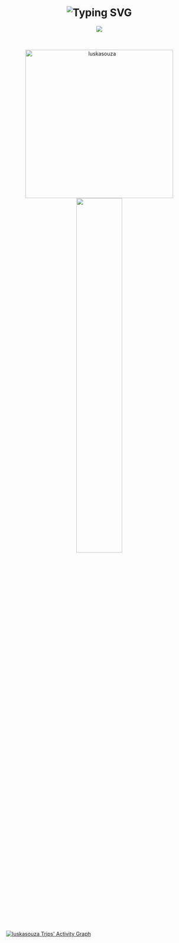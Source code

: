 <h1 align="center">
 <b>
<img src="https://readme-typing-svg.herokuapp.com?font=Fira+Code&pause=1000&color=000&center=true&vCenter=true&multiline=true&width=435&lines=Hello+World%F0%9F%91%8B" alt="Typing SVG" />
  </b>
</h1>


<div align="center">
  <img src="https://profile-counter.glitch.me/luskasouza/count.svg">
</div>
<br>
<br/>
<p align="left">
  <a href="https://abhigyantrips.dev/">
   <p align="center">
    <a href="https://github.com/luskasouza">
     <img  width="400px"  src="https://github-profile-summary-cards.vercel.app/api/cards/profile-details?username=luskasouza&theme=dracula&hide_border=true"   alt="luskasouza"/></a>
    <img width="49.5%" src="https://github-readme-streak-stats.herokuapp.com/?user=luskasouza&theme=dracula&hide_border=true" />
  </a>
</p>
<p>
<br>

[![luskasouza Trips' Activity Graph](https://activity-graph.herokuapp.com/graph?username=luskasouza&custom_title=luskasouza&theme=dracula&bg_color=282828&hide_border=true&line=FD6E95&point=3572A5)](https://github.com/luskasouza)
